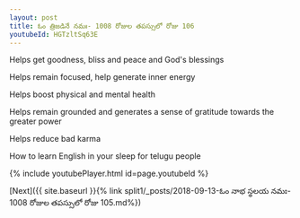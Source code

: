 ```yaml
---
layout: post
title: ఓం త్రిజడినే నమః- 1008 రోజుల తపస్సులో రోజు 106
youtubeId: HGTzltSq63E
---
```

 
 
Helps get goodness, bliss and peace and God's blessings
 
Helps remain focused, help generate inner energy 
 
Helps boost physical and mental health 
 
Helps remain grounded and generates a sense of gratitude towards the greater power 
 
Helps reduce bad karma
 
How to learn English in your sleep for telugu people
 
 
 
 


{% include youtubePlayer.html id=page.youtubeId %}
 
[Next]({{ site.baseurl }}{% link split1/_posts/2018-09-13-ఓం నాభ స్థలయ నమః- 1008 రోజుల తపస్సులో రోజు 105.md%})
 
